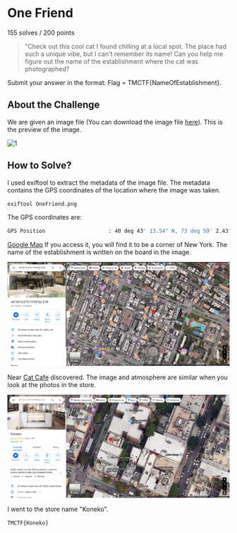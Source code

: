 # One Friend
155 solves / 200 points
> "Check out this cool cat I found chilling at a local spot. The place had such a unique vibe, but I can't remember its name! Can you help me figure out the name of the establishment where the cat was photographed?

Submit your answer in the format: Flag = TMCTF{NameOfEstablishment}.

## About the Challenge
We are given an image file (You can download the image file [here](one_friend.zip)). This is the preview of the image.

![1](images/image.png)

## How to Solve?
I used exiftool to extract the metadata of the image file. The metadata contains the GPS coordinates of the location where the image was taken.

```bash
exiftool OneFriend.png
```
The GPS coordinates are:
```bash
GPS Position                    : 40 deg 43' 13.54" N, 73 deg 59' 2.43" W
```

[Google Map](http://maps.google.com/maps?f=q&q=loc:40.720428,-73.984008&t=k&spn=0.5,0.5) If you access it, you will find it to be a corner of New York. The name of the establishment is written on the board in the image.

![2](images/image2.png)

Near [Cat Cafe](https://www.google.com/maps/place/Koneko/@40.7204578,-73.9841387,55m/data=!3m1!1e3!4m13!1m7!3m6!1s0x0:0x154f0a9766be64f2!2zNDDCsDQzJzEzLjUiTiA3M8KwNTknMDIuNCJX!3b1!8m2!3d40.720428!4d-73.984008!3m4!1s0x89c25981f43bf645:0xa07e80dfd33a154b!8m2!3d40.7204704!4d-73.9841702) discovered. The image and atmosphere are similar when you look at the photos in the store.

![3](images/image3.png)

I went to the store name "Koneko".

```
TMCTF{Koneko}
```